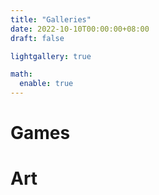```yaml
---
title: "Galleries"
date: 2022-10-10T00:00:00+08:00
draft: false

lightgallery: true

math:
  enable: true
---
```


# Games

# Art
